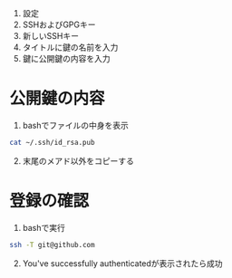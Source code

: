 1. 設定
2. SSHおよびGPGキー
3. 新しいSSHキー
4. タイトルに鍵の名前を入力
5. 鍵に公開鍵の内容を入力

# 公開鍵の内容
1. bashでファイルの中身を表示
```bash
cat ~/.ssh/id_rsa.pub
```
2. 末尾のメアド以外をコピーする

# 登録の確認
1. bashで実行
```bash
ssh -T git@github.com
```
2. You've successfully authenticatedが表示されたら成功
